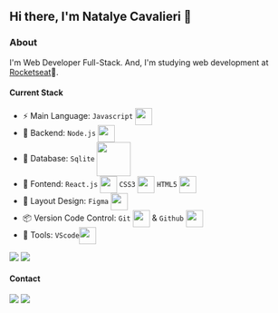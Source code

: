 ## Hi there, I'm Natalye Cavalieri 👋

### About
I'm Web Developer Full-Stack. And, I'm studying web development at [Rocketseat](https://www.rocketseat.com.br/)🚀.


#### Current Stack
- :zap: Main Language: `Javascript` <img align="center" height="30px" width="30px" src="https://cdn.jsdelivr.net/gh/devicons/devicon/icons/javascript/javascript-original.svg" />
- 📡 Backend: `Node.js` <img align="center" height="30px" width="30px" src="https://cdn.jsdelivr.net/gh/devicons/devicon/icons/nodejs/nodejs-original.svg" />
- 🏦 Database: `Sqlite` <img align="center" height="60px" width="60px" src="https://cdn.jsdelivr.net/gh/devicons/devicon/icons/sqlite/sqlite-original-wordmark.svg" />
- :tada: Fontend: `React.js` <img align="center" height="30px" width="30px" src="https://cdn.jsdelivr.net/gh/devicons/devicon/icons/react/react-original.svg" /> `CSS3` <img align="center" height="30px" width="30px" src="https://cdn.jsdelivr.net/gh/devicons/devicon/icons/css3/css3-original.svg" />    `HTML5` <img align="center" height="30px" width="30px"  src="https://cdn.jsdelivr.net/gh/devicons/devicon/icons/html5/html5-original.svg" />
- :art: Layout Design: `Figma` <img align="center" height="30px" width="30px" src="https://cdn.jsdelivr.net/gh/devicons/devicon/icons/figma/figma-original.svg" />
- :package: Version Code Control: `Git` <img align="center" height="30px" width="30px" src="https://cdn.jsdelivr.net/gh/devicons/devicon/icons/git/git-original.svg" />    & `Github` <img align="center" height="30px" width="30px" src="https://cdn.jsdelivr.net/gh/devicons/devicon/icons/github/github-original.svg" />  
- :wrench: Tools: `VScode`<img align="center" height="30px" width="30px" src="https://cdn.jsdelivr.net/gh/devicons/devicon/icons/vscode/vscode-original.svg" />

<div>
<picture>
  <source
    srcset="https://github-readme-stats.vercel.app/api?username=NatalyeCavalieri&show_icons=true&theme=radical"
    media="(prefers-color-scheme: dark)"
  />
  <source
    srcset="https://github-readme-stats.vercel.app/api?username=NatalyeCavalieri&show_icons=true"
    media="(prefers-color-scheme: dark), (prefers-color-scheme: no-preference)"
  />
  <img src="https://github-readme-stats.vercel.app/api?username=NatalyeCavalieri&show_icons=true" />
  
</picture>

  <img src="https://github-readme-stats.vercel.app/api/top-langs/?username=NatalyeCavalieri&layout=compact&theme=radical" />
  
#### Contact
<a href=" cavalieridev@gmail.com" target="_blank"><img src="https://img.shields.io/badge/Gmail-D14836?style=for-the-badge&logo=gmail&logoColor=white"><a/>
<a href="www.linkedin.com/in/natalyecavalieri" target="_blank"><img src="https://img.shields.io/badge/LinkedIn-0077B5?style=for-the-badge&logo=linkedin&logoColor=white"><a/>
 




